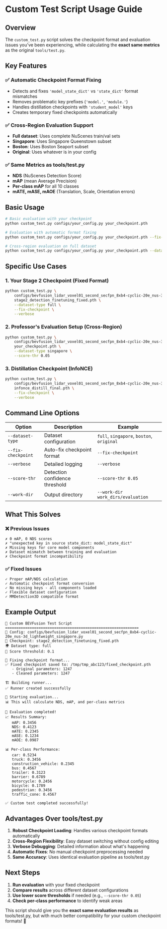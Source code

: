 # Custom Test Script Usage Guide

## Overview

The `custom_test.py` script solves the checkpoint format and evaluation issues you've been experiencing, while calculating the **exact same metrics** as the original `tools/test.py`.

## Key Features

### ✅ **Automatic Checkpoint Format Fixing**
- Detects and fixes `'model_state_dict'` vs `'state_dict'` format mismatches
- Removes problematic key prefixes (`'model.'`, `'module.'`)
- Handles distillation checkpoints with `'student_model'` keys
- Creates temporary fixed checkpoints automatically

### ✅ **Cross-Region Evaluation Support**
- **Full dataset**: Uses complete NuScenes train/val sets
- **Singapore**: Uses Singapore Queenstown subset
- **Boston**: Uses Boston Seaport subset  
- **Original**: Uses whatever is in your config

### ✅ **Same Metrics as tools/test.py**
- **NDS** (NuScenes Detection Score)
- **mAP** (mean Average Precision)
- **Per-class mAP** for all 10 classes
- **mATE, mASE, mAOE** (Translation, Scale, Orientation errors)

## Basic Usage

```bash
# Basic evaluation with your checkpoint
python custom_test.py configs/your_config.py your_checkpoint.pth

# Evaluation with automatic format fixing
python custom_test.py configs/your_config.py your_checkpoint.pth --fix-checkpoint --verbose

# Cross-region evaluation on full dataset
python custom_test.py configs/your_config.py your_checkpoint.pth --dataset-type full
```

## Specific Use Cases

### 1. **Your Stage 2 Checkpoint** (Fixed Format)
```bash
python custom_test.py \
    configs/bevfusion_lidar_voxel01_second_secfpn_8xb4-cyclic-20e_nus-3d_lightweight_singapore.py \
    stage2_detection_finetuning_fixed.pth \
    --dataset-type full \
    --fix-checkpoint \
    --verbose
```

### 2. **Professor's Evaluation Setup** (Cross-Region)
```bash
python custom_test.py \
    configs/bevfusion_lidar_voxel01_second_secfpn_8xb4-cyclic-20e_nus-3d_lightweight_singapore.py \
    your_checkpoint.pth \
    --dataset-type singapore \
    --score-thr 0.05
```

### 3. **Distillation Checkpoint** (InfoNCE)
```bash
python custom_test.py \
    configs/bevfusion_lidar_voxel01_second_secfpn_8xb4-cyclic-20e_nus-3d_lightweight_singapore.py \
    infonce_distill_final.pth \
    --fix-checkpoint \
    --verbose
```

## Command Line Options

| Option | Description | Example |
|--------|-------------|---------|
| `--dataset-type` | Dataset configuration | `full`, `singapore`, `boston`, `original` |
| `--fix-checkpoint` | Auto-fix checkpoint format | `--fix-checkpoint` |
| `--verbose` | Detailed logging | `--verbose` |
| `--score-thr` | Detection confidence threshold | `--score-thr 0.05` |
| `--work-dir` | Output directory | `--work-dir work_dirs/evaluation` |

## What This Solves

### ❌ **Previous Issues**
```
✗ 0 mAP, 0 NDS scores
✗ "unexpected key in source state_dict: model_state_dict"
✗ Missing keys for core model components
✗ Dataset mismatch between training and evaluation
✗ Checkpoint format incompatibility
```

### ✅ **Fixed Issues**
```
✓ Proper mAP/NDS calculation
✓ Automatic checkpoint format conversion
✓ No missing keys - all components loaded
✓ Flexible dataset configuration
✓ MMDetection3D compatible format
```

## Example Output

```
🚀 Custom BEVFusion Test Script
============================================================
📁 Config: configs/bevfusion_lidar_voxel01_second_secfpn_8xb4-cyclic-20e_nus-3d_lightweight_singapore.py
💾 Checkpoint: stage2_detection_finetuning_fixed.pth
🌍 Dataset type: full
🎯 Score threshold: 0.1

🔧 Fixing checkpoint format...
✅ Fixed checkpoint saved to: /tmp/tmp_abc123/fixed_checkpoint.pth
   - Original parameters: 1247
   - Cleaned parameters: 1247

🏗️ Building runner...
✅ Runner created successfully

🎯 Starting evaluation...
📊 This will calculate NDS, mAP, and per-class metrics

🎉 Evaluation completed!
📈 Results Summary:
   mAP: 0.3456
   NDS: 0.4123
   mATE: 0.2345
   mASE: 0.1234
   mAOE: 0.0987

📊 Per-class Performance:
   car: 0.5234
   truck: 0.3456
   construction_vehicle: 0.2345
   bus: 0.4567
   trailer: 0.3123
   barrier: 0.6789
   motorcycle: 0.2456
   bicycle: 0.1789
   pedestrian: 0.3456
   traffic_cone: 0.4567

✅ Custom test completed successfully!
```

## Advantages Over tools/test.py

1. **Robust Checkpoint Loading**: Handles various checkpoint formats automatically
2. **Cross-Region Flexibility**: Easy dataset switching without config editing  
3. **Verbose Debugging**: Detailed information about what's happening
4. **Automatic Fixes**: No manual checkpoint preprocessing needed
5. **Same Accuracy**: Uses identical evaluation pipeline as tools/test.py

## Next Steps

1. **Run evaluation** with your fixed checkpoint
2. **Compare results** across different dataset configurations
3. **Use lower score thresholds** if needed (e.g., `--score-thr 0.05`)
4. **Check per-class performance** to identify weak areas

This script should give you the **exact same evaluation results** as tools/test.py, but with much better compatibility for your custom checkpoint formats! 🎯 
